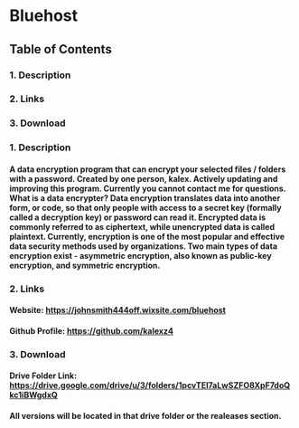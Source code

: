 # Bluehost
## Table of Contents
### 1. Description
### 2. Links
### 3. Download


### 1.   Description
#### A data encryption program that can encrypt your selected files / folders with a password. Created by one person, kalex. Actively updating and improving this program. Currently you cannot contact me for questions. What is a data encrypter? Data encryption translates data into another form, or code, so that only people with access to a secret key (formally called a decryption key) or password can read it. Encrypted data is commonly referred to as ciphertext, while unencrypted data is called plaintext. Currently, encryption is one of the most popular and effective data security methods used by organizations. Two main types of data encryption exist - asymmetric encryption, also known as public-key encryption, and symmetric encryption.


### 2.   Links
#### Website: https://johnsmith444off.wixsite.com/bluehost
#### Github Profile: https://github.com/kalexz4


### 3.   Download
#### Drive Folder Link: https://drive.google.com/drive/u/3/folders/1pcvTEI7aLwSZFO8XpF7doQkc1iBWgdxQ
#### All versions will be located in that drive folder or the realeases section.
